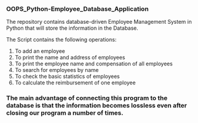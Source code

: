 ### OOPS_Python-Employee_Database_Application
The repository contains database-driven Employee Management System in Python that will store the information in the Database.

The  Script contains the following operations:
1. To add an employee
2. To print the name and address of employees
3. To print the employee name and compensation of all employees
4. To search for employees by name
5. To check the basic statistics of employees
6. To calculate the reimbursement of one employee

### The main advantage of connecting this program to the database is that the information becomes lossless even after closing our program a number of times.
